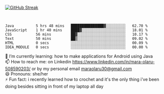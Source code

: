 

[![GitHub Streak](https://streak-stats.demolab.com?user=MaraxD&theme=tokyonight)](https://git.io/streak-stats)
 
 
 <br/>

<!--START_SECTION:waka-->

```text
Java          5 hrs 48 mins   ███████████████▓░░░░░░░░░   62.70 %
JavaScript    1 hr 40 mins    ████▓░░░░░░░░░░░░░░░░░░░░   18.01 %
CSS           56 mins         ██▓░░░░░░░░░░░░░░░░░░░░░░   10.17 %
Text          50 mins         ██▒░░░░░░░░░░░░░░░░░░░░░░   09.02 %
HTML          0 secs          ░░░░░░░░░░░░░░░░░░░░░░░░░   00.09 %
IDEA_MODULE   0 secs          ░░░░░░░░░░░░░░░░░░░░░░░░░   00.00 %
```

<!--END_SECTION:waka-->
<!--[![willianrod's wakatime stats](https://github-readme-stats.vercel.app/api/wakatime?username=MaraxD)](https://github.com/anuraghazra/github-readme-stats)-->

🌱 I’m currently learning: how to make applications for Android using Java<br/>
📫 How to reach me: on Linkedin https://www.linkedin.com/in/mara-olaru-508590203/ or by my personal email maraolaru30@gmail.com <br/>
😄 Pronouns: she/her <br/>
⚡ Fun fact: i recently learned how to crochet and it's the only thing i've been doing besides sitting in front of my laptop all day <br/>
 
